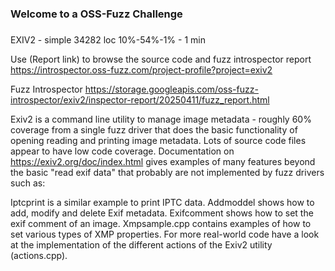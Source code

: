 ###
### Welcome to a OSS-Fuzz Challenge
###

EXIV2 - simple 34282 loc 10%-54%-1% - 1 min

Use (Report link) to browse the source code and fuzz introspector report https://introspector.oss-fuzz.com/project-profile?project=exiv2

Fuzz Introspector
https://storage.googleapis.com/oss-fuzz-introspector/exiv2/inspector-report/20250411/fuzz_report.html

Exiv2 is a command line utility to manage image metadata - roughly 60% coverage from a single fuzz driver that does the basic functionality of opening reading and printing image metadata. Lots of source code files appear to have low code coverage. Documentation on https://exiv2.org/doc/index.html gives examples of many features beyond the basic "read exif data" that probably are not implemented by fuzz drivers such as:

Iptcprint is a similar example to print IPTC data. Addmoddel shows how to add, modify and delete Exif metadata. Exifcomment shows how to set the exif comment of an image. Xmpsample.cpp contains examples of how to set various types of XMP properties. For more real-world code have a look at the implementation of the different actions of the Exiv2 utility (actions.cpp).
